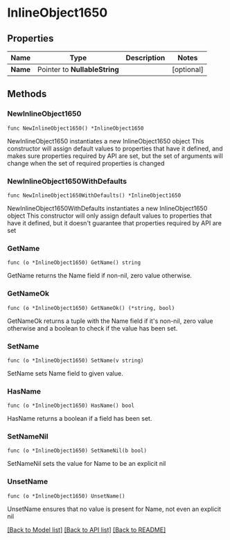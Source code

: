 # InlineObject1650

## Properties

Name | Type | Description | Notes
------------ | ------------- | ------------- | -------------
**Name** | Pointer to **NullableString** |  | [optional] 

## Methods

### NewInlineObject1650

`func NewInlineObject1650() *InlineObject1650`

NewInlineObject1650 instantiates a new InlineObject1650 object
This constructor will assign default values to properties that have it defined,
and makes sure properties required by API are set, but the set of arguments
will change when the set of required properties is changed

### NewInlineObject1650WithDefaults

`func NewInlineObject1650WithDefaults() *InlineObject1650`

NewInlineObject1650WithDefaults instantiates a new InlineObject1650 object
This constructor will only assign default values to properties that have it defined,
but it doesn't guarantee that properties required by API are set

### GetName

`func (o *InlineObject1650) GetName() string`

GetName returns the Name field if non-nil, zero value otherwise.

### GetNameOk

`func (o *InlineObject1650) GetNameOk() (*string, bool)`

GetNameOk returns a tuple with the Name field if it's non-nil, zero value otherwise
and a boolean to check if the value has been set.

### SetName

`func (o *InlineObject1650) SetName(v string)`

SetName sets Name field to given value.

### HasName

`func (o *InlineObject1650) HasName() bool`

HasName returns a boolean if a field has been set.

### SetNameNil

`func (o *InlineObject1650) SetNameNil(b bool)`

 SetNameNil sets the value for Name to be an explicit nil

### UnsetName
`func (o *InlineObject1650) UnsetName()`

UnsetName ensures that no value is present for Name, not even an explicit nil

[[Back to Model list]](../README.md#documentation-for-models) [[Back to API list]](../README.md#documentation-for-api-endpoints) [[Back to README]](../README.md)


